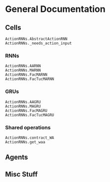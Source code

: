 # General Documentation


## Cells

```@docs
ActionRNNs.AbstractActionRNN
ActionRNNs._needs_action_input
```

### RNNs
```@docs
ActionRNNs.AARNN
ActionRNNs.MARNN
ActionRNNs.FacMARNN
ActionRNNs.FacTucMARNN
```

### GRUs
```@docs
ActionRNNs.AAGRU
ActionRNNs.MAGRU
ActionRNNs.FacMAGRU
ActionRNNs.FacTucMAGRU
```


### Shared operations

```@docs
ActionRNNs.contract_WA
ActionRNNs.get_waa
```




## Agents

## Misc Stuff

